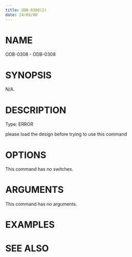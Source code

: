 ```yaml
---
title: ODB-0308(2)
date: 24/09/08
---
```


# NAME

ODB-0308 - ODB-0308

# SYNOPSIS

N/A.

# DESCRIPTION

Type: ERROR

please load the design before trying to use this command

# OPTIONS

This command has no switches.

# ARGUMENTS

This command has no arguments.

# EXAMPLES

# SEE ALSO
